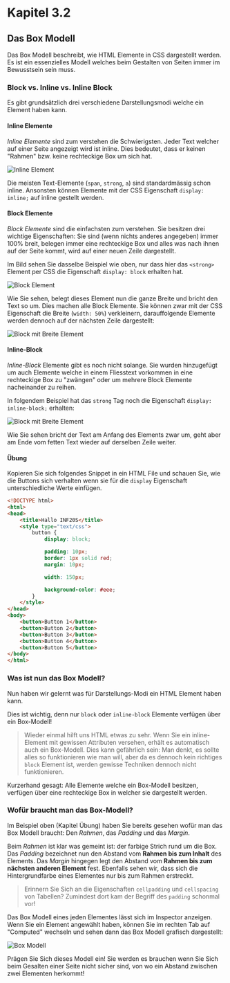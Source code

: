 # Kapitel 3.2 #

## Das Box Modell ##

Das Box Modell beschreibt, wie HTML Elemente in CSS dargestellt werden. Es ist ein essenzielles Modell welches beim
Gestalten von Seiten immer im Bewusstsein sein muss.

### Block vs. Inline vs. Inline Block ###

Es gibt grundsätzlich drei verschiedene Darstellungsmodi welche ein Element haben kann.

#### Inline Elemente ####

*Inline Elemente* sind zum verstehen die Schwierigsten. Jeder Text welcher auf einer Seite angezeigt wird ist inline.
Dies bedeutet, dass er keinen "Rahmen" bzw. keine rechteckige Box um sich hat.

![Inline Element](https://github.com/Andi-Moser/M101/raw/main/images/Kapitel03-1/inline.png)

Die meisten Text-Elemente (`span`, `strong`, `a`) sind standardmässig schon inline. Ansonsten können Elemente mit der 
CSS Eigenschaft `display: inline;` auf inline gestellt werden.

#### Block Elemente ####

*Block Elemente* sind die einfachsten zum verstehen. Sie besitzen drei wichtige Eigenschaften: Sie sind (wenn nichts anderes angegeben)
immer 100% breit, belegen immer eine rechteckige Box und alles was nach ihnen auf der Seite kommt, wird auf einer neuen Zeile dargestellt.

Im Bild sehen Sie dasselbe Beispiel wie oben, nur dass hier das `<strong>` Element per CSS die Eigenschaft `display: block` erhalten hat.

![Block Element](https://github.com/Andi-Moser/M101/raw/main/images/Kapitel03-1/block.png)

Wie Sie sehen, belegt dieses Element nun die ganze Breite und bricht den Text so um. Dies machen alle Block Elemente. Sie können zwar mit
der CSS Eigenschaft die Breite (`width: 50%`) verkleinern, darauffolgende Elemente werden dennoch auf der nächsten Zeile dargestellt:

![Block mit Breite Element](https://github.com/Andi-Moser/M101/raw/main/images/Kapitel03-1/block-width.png)

#### Inline-Block ####

*Inline-Block* Elemente gibt es noch nicht solange. Sie wurden hinzugefügt um auch Elemente welche in einem Fliesstext vorkommen
in eine rechteckige Box zu "zwängen" oder um mehrere Block Elemente nacheinander zu reihen.

In folgendem Beispiel hat das `strong` Tag noch die Eigenschaft `display: inline-block;` erhalten:

![Block mit Breite Element](https://github.com/Andi-Moser/M101/raw/main/images/Kapitel03-1/inline-block.png)

Wie Sie sehen bricht der Text am Anfang des Elements zwar um, geht aber am Ende vom fetten Text wieder auf derselben Zeile weiter.

#### Übung ####

Kopieren Sie sich folgendes Snippet in ein HTML File und schauen Sie, wie die Buttons sich verhalten wenn sie für die `display` Eigenschaft
unterschiedliche Werte einfügen.

```html
<!DOCTYPE html>
<html>
<head>
    <title>Hallo INF20S</title>
    <style type="text/css">
        button {
            display: block;

            padding: 10px;
            border: 1px solid red;
            margin: 10px;

            width: 150px;

            background-color: #eee;
        }
    </style>
</head>
<body>
    <button>Button 1</button>
    <button>Button 2</button>
    <button>Button 3</button>
    <button>Button 4</button>
    <button>Button 5</button>
</body>
</html>
```

### Was ist nun das Box Modell? ###

Nun haben wir gelernt was für Darstellungs-Modi ein HTML Element haben kann.

Dies ist wichtig, denn nur `block` oder `inline-block` Elemente verfügen über ein Box-Modell!

> Wieder einmal hilft uns HTML etwas zu sehr. Wenn Sie ein inline-Element mit gewissen Attributen versehen, erhält es automatisch auch ein Box-Modell.
> Dies kann gefährlich sein: Man denkt, es sollte alles so funktionieren wie man will, aber da es dennoch kein richtiges `block` Element ist, werden gewisse
> Techniken dennoch nicht funktionieren.

Kurzerhand gesagt: Alle Elemente welche ein Box-Modell besitzen, verfügen über eine rechteckige Box in welcher sie dargestellt werden.

### Wofür braucht man das Box-Modell? ###

Im Beispiel oben (Kapitel Übung) haben Sie bereits gesehen wofür man das Box Modell braucht:
Den *Rahmen*, das *Padding* und das *Margin*.

Beim *Rahmen* ist klar was gemeint ist: der farbige Strich rund um die Box. Das *Padding* bezeichnet nun den Abstand vom **Rahmen bis zum Inhalt** des Elements.
Das *Margin* hingegen legt den Abstand vom **Rahmen bis zum nächsten anderen Element** fest. Ebenfalls sehen wir, dass sich die Hintergrundfarbe
eines Elementes nur bis zum Rahmen erstreckt.

> Erinnern Sie Sich an die Eigenschaften `cellpadding` und `cellspacing` von Tabellen? Zumindest dort kam der Begriff des `padding` schonmal vor!

Das Box Modell eines jeden Elementes lässt sich im Inspector anzeigen. Wenn Sie ein Element angewählt haben, können Sie im rechten Tab auf "Computed" wechseln und sehen
dann das Box Modell grafisch dargestellt:

![Box Modell](https://github.com/Andi-Moser/M101/raw/main/images/Kapitel03-1/inspector.png)

Prägen Sie Sich dieses Modell ein! Sie werden es brauchen wenn Sie Sich beim Gesalten einer Seite nicht sicher sind, von wo ein Abstand
zwischen zwei Elementen herkommt!